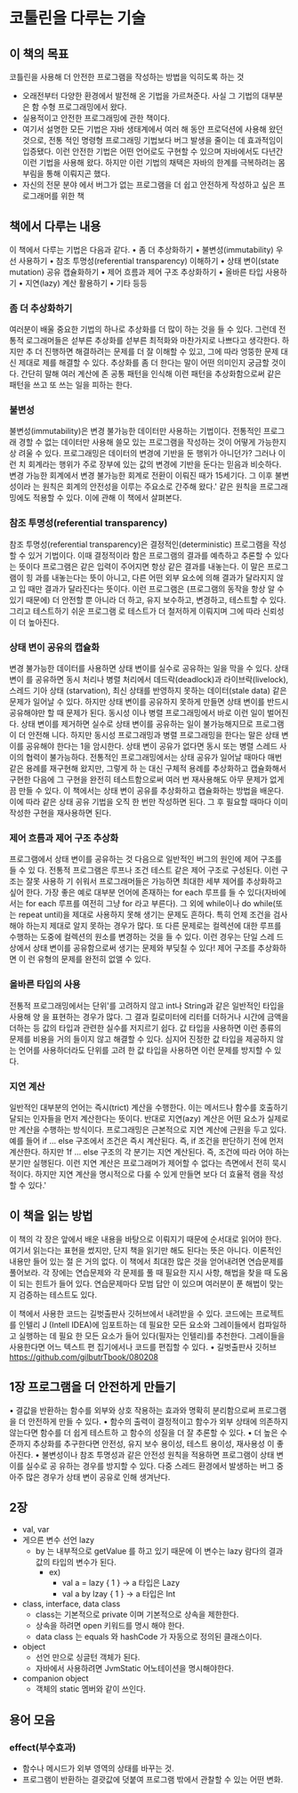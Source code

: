 # 코툴린을 다루는 기술

## 이 책의 목표

코틀린을 사용해 더 안전한 프로그램을 작성하는 방법을 익히도록 하는 것

- 오래전부터 다양한 환경에서 발전해 온 기법을 가르쳐준다. 사실 그 기법의 대부분은 함 수형 프로그래밍에서 왔다.
- 실용적이고 안전한 프로그래밍에 관한 책이다.
- 여기서 설명한 모든 기법은 자바 생태계에서 여러 해 동안 프로덕션에 사용해 왔던 것으로, 전통 적인 명령형 프로그래밍 기법보다 버그 발생을 줄이는 데 효과적임이 입증됐다. 이런 안전한 기법은 어떤 언어로도 구현할 수 있으며 자바에서도 다년간 이런 기법을 사용해 왔다. 하지만 이런 기법의 채택은 자바의 한계를 극복하려는 몸부림을 통해 이뤄지곤 했다.
- 자신의 전문 분야 에서 버그가 없는 프로그램을 더 쉽고 안전하게 작성하고 싶은 프로그래머를 위한 책

## 책에서 다루는 내용
이 책에서 다루는 기법은 다음과 같다.
• 좀 더 추상화하기
• 불변성(immutability) 우선 사용하기
• 참조 투명성(referential transparency) 이해하기
• 상태 변이(state mutation) 공유 캡슐화하기
• 제어 흐름과 제어 구조 추상화하기
• 올바른 타입 사용하기
• 지연(lazy) 계산 활용하기
• 기타 등등 

### 좀 더 추상화하기
여러분이 배울 중요한 기법의 하나로 추상화를 더 많이 하는 것을 들 수 있다. 그런데 전통적 로그래머들은 섣부른 추상화를 섣부른 최적화와 마찬가지로 나쁘다고 생각한다. 하지만 추 더 진행하면 해결하려는 문제를 더 잘 이해할 수 있고, 그에 따라 엉뚱한 문제 대신 제대로 제를 해결할 수 있다.
추상화를 좀 더 한다는 말이 어떤 의미인지 궁금할 것이다. 간단히 말해 여러 계산에 존 공통 패턴을 인식해 이런 패턴을 추상화함으로써 같은 패턴을 쓰고 또 쓰는 일을 피하는 한다.

### 불변성
불변성(immutability)은 변경 불가능한 데이터만 사용하는 기법이다. 전통적인 프로그래 경할 수 없는 데이터만 사용해 쓸모 있는 프로그램을 작성하는 것이 어떻게 가능한지 상 려울 수 있다. 프로그래밍은 데이터의 변경에 기반을 둔 행위가 아니던가? 그러나 이런 치 회계라는 행위가 주로 장부에 있는 값의 변경에 기반을 둔다는 믿음과 비슷하다.
변경 가능한 회계에서 변경 불가능한 회계로 전환이 이뤄진 때가 15세기다. 그 이후 불변성이라 는 원칙은 회계의 안전성을 이루는 주요소로 간주해 왔다.' 같은 원칙을 프로그래밍에도 적용할 수 있다. 이에 관해 이 책에서 살펴본다.

### 참조 투명성(referential transparency)
참조 투명성(referential transparency)은 결정적인(deterministic) 프로그램을 작성할 수 있거 기법이다. 이때 결정적이라 함은 프로그램의 결과를 예측하고 추론할 수 있다는 뜻이다 프로그램은 같은 입력이 주어지면 항상 같은 결과를 내놓는다. 이 말은 프로그램이 힝 과를 내놓는다는 뜻이 아니고, 다른 어떤 외부 요소에 의해 결과가 달라지지 않고 입 때만 결과가 달라진다는 뜻이다.
이런 프로그램은 (프로그램의 동작을 항상 알 수 있기 때문에) 더 안전할 뿐 아니라 더 하고, 유지 보수하고, 변경하고, 테스트할 수 있다. 그리고 테스트하기 쉬운 프로그램 로 테스트가 더 철저하게 이뤄지며 그에 따라 신뢰성이 더 높아진다.

### 상태 변이 공유의 캡슐화
변경 불가능한 데이터를 사용하면 상태 변이를 실수로 공유하는 일을 막을 수 있다. 상태 변이 를 공유하면 동시 처리나 병렬 처리에서 데드락(deadlock)과 라이브락(livelock), 스레드 기아 상태 (starvation), 최신 상태를 반영하지 못하는 데이터(stale data) 같은 문제가 일어날 수 있다. 하지만 상태 변이를 공유하지 못하게 만들면 상태 변이를 반드시 공유해야만 할 때 문제가 된다. 동시성 이나 병렬 프로그래밍에서 바로 이런 일이 벌어진다.
상태 변이를 제거하면 실수로 상태 변이를 공유하는 일이 불가능해지므로 프로그램이 더 안전해 니다. 하지만 동시성 프로그래밍과 병렬 프로그래밍을 한다는 말은 상태 변이를 공유해야 한다는
1을 암시한다. 상태 변이 공유가 없다면 동시 또는 병렬 스레드 사이의 협력이 불가능하다. 전통적인 프로그래밍에서는 상태 공유가 일어날 때마다 매번 같은 용례를 재구현해 왔지만, 그렇게 하 는 대신 구체적 용례를 추상화하고 캡슐화해서 구현한 다음에 그 구현을 완전히 테스트함으로써 여러 번 재사용해도 아무 문제가 없게끔 만들 수 있다.
이 책에서는 상태 변이 공유를 추상화하고 캡슐화하는 방법을 배운다. 이에 따라 같은 상태 공유 기법을 오직 한 번만 작성하면 된다. 그 후 필요할 때마다 이미 작성한 구현을 재사용하면 된다.

### 제어 흐름과 제어 구조 추상화
프로그램에서 상태 변이를 공유하는 것 다음으로 일반적인 버그의 원인에 제어 구조를 들 수 있 다. 전통적 프로그램은 루프나 조건 테스트 같은 제어 구조로 구성된다. 이런 구조는 잘못 사용하 기 쉬워서 프로그래머들은 가능하면 최대한 세부 제어를 추상화하고 싶어 한다. 가장 좋은 예로 대부분 언어에 존재하는 for each 루프를 들 수 있다(자바에서는 for each 루프를 여전히 그냥 for
라고 부른다).
그 외에 while이나 do while(또는 repeat until)을 제대로 사용하지 못해 생기는 문제도 흔하다.
특히 언제 조건을 검사해야 하는지 제대로 알지 못하는 경우가 많다. 또 다른 문제로는 컬렉션에 대한 루프를 수행하는 도중에 컬렉션의 원소를 변경하는 것을 들 수 있다. 이런 경우는 단일 스레 드 상에서 상태 변이를 공유함으로써 생기는 문제와 부딪칠 수 있다! 제어 구조를 추상화하면 이 런 유형의 문제를 완전히 없앨 수 있다.

### 올바른 타입의 사용
전통적 프로그래밍에서는 단위'를 고려하지 않고 int나 String과 같은 일반적인 타입을 사용해 양 을 표현하는 경우가 많다. 그 결과 킬로미터에 리터를 더하거나 시간에 금액을 더하는 등 값의 타입과 관련한 실수를 저지르기 쉽다. 값 타입을 사용하면 이런 종류의 문제를 비용을 거의 들이지 않고 해결할 수 있다. 심지어 진정한 값 타입을 제공하지 않는 언어를 사용하더라도 단위를 고려 한 값 타입을 사용하면 이런 문제를 방지할 수 있다.

### 지연 계산
일반적인 대부분의 언어는 즉시(trict) 계산을 수행한다. 이는 메서드나 함수를 호출하기 달되는 인자들을 먼저 계산한다는 뜻이다. 반대로 지연(azy) 계산은 어떤 요소가 실제로 만 계산을 수행하는 방식이다. 프로그래밍은 근본적으로 지연 계산에 근원을 두고 있다.
예를 들어 if ... else 구조에서 조건은 즉시 계산된다. 즉, if 조건을 판단하기 전에 먼저 계산한다. 하지만 1f ... else 구조의 각 분기는 지연 계산된다. 즉, 조건에 따라 어야 하는 분기만 실행된다. 이런 지연 계산은 프로그래머가 제어할 수 없다는 측면에서 전히 묵시적이다. 하지만 지연 계산을 명시적으로 다룰 수 있게 만들면 보다 더 효율적 램을 작성할 수 있다.'

## 이 책을 읽는 방법
이 책의 각 장은 앞에서 배운 내용을 바탕으로 이뤄지기 때문에 순서대로 읽어야 한다. 여기서 읽는다는 표현을 썼지만, 단지 책을 읽기만 해도 된다는 뜻은 아니다. 이론적인 내용만 들어 있는 절 은 거의 없다.
이 책에서 최대한 많은 것을 얻어내려면 연습문제를 풀어보라. 각 장에는 연습문제와 각 문제를 풀 때 필요한 지시 사항, 해법을 찾을 때 도움이 되는 힌트가 들어 있다. 연습문제마다 모범 답안 이 있으며 여러분이 푼 해법이 맞는지 검증하는 테스트도 있다.

이 책에서 사용한 코드는 길벗출판사 깃허브에서 내려받을 수 있다. 코드에는 프로젝트를 인텔리 J (Intell IDEA)에 임포트하는 데 필요한 모든 요소와 그레이들에서 컴파일하고 실행하는 데 필요 한 모든 요소가 들어 있다(필자는 인텔리)를 추천한다. 그레이들을 사용한다면 어느 텍스트 편 집기에서나 코드를 편집할 수 있다. 
• 길벗출판사 깃허브 https://github.com/gilbutrTbook/080208

## 1장 프로그램을 더 안전하게 만들기
• 결값을 반환하는 함수를 외부와 상호 작용하는 효과와 명확히 분리함으로써 프로그램을 더 안전하게 만들 수 있다.
• 함수의 출력이 결정적이고 함수가 외부 상태에 의존하지 않는다면 함수를 더 쉽게 테스트하 고 함수의 성질을 더 잘 추론할 수 있다.
• 더 높은 수준까지 추상화를 추구한다면 안전성, 유지 보수 용이성, 테스트 용이성, 재사용성 이 좋아진다.
• 불변성이나 참조 투명성과 같은 안전성 원칙을 적용하면 프로그램이 상태 변이를 실수로 공 유하는 경우를 방지할 수 있다. 다중 스레드 환경에서 발생하는 버그 중 아주 많은 경우가 상태 변이 공유로 인해 생겨난다.

## 2장
- val, var
- 게으른 변수 선언 lazy
  - by 는 내부적으로 getValue 를 하고 있기 때문에 이 변수는 lazy 람다의 결과값의 타입의 변수가 된다.
    - ex)
      - val a = lazy { 1 } -> a 타입은 Lazy<Int>
      - val a by lzay { 1 } -> a 타입은 Int 
- class, interface, data class
  - class는 기본적으로 private 이며 기본적으로 상속을 제한한다.
  - 상속을 하려면 open 키워드를 명시 해야 한다.
  - data class 는 equals 와 hashCode 가 자동으로 정의된 클래스이다.
- object
  - 선언 만으로 싱글턴 객체가 된다.
  - 자바에서 사용하려면 JvmStatic 어노테이션을 명시해야한다.
- companion object
  - 객체의 static 멤버와 같이 쓰인다.


## 용어 모음
### effect(부수효과)
- 함수나 메시드가 외부 영역의 상태를 바꾸는 것.
- 프로그램이 반환하는 결괏값에 덧붙여 프로그램 밖에서 관찰할 수 있는 어떤 변화.
